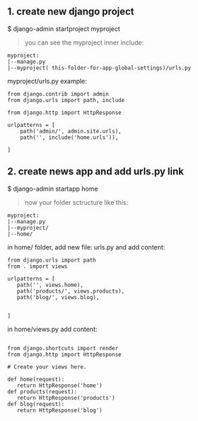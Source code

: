 ## 1. create new django project
$ django-admin startproject myproject
> you can see the myproject inner include:
```
myproject:
|--manage.py 
|--myproject( this-folder-for-app-global-settings)/urls.py

```
myproject/urls.py example:

```
from django.contrib import admin
from django.urls import path, include

from django.http import HttpResponse

urlpatterns = [
    path('admin/', admin.site.urls),
    path('', include('home.urls')),
  
]

```

## 2. create news app and add urls.py link

$ django-admin startapp home

> now your folder sctructure like this: 

```
myproject:
|--manage.py 
|--myproject/
|--home/

```

 in home/ folder, add new file: urls.py and add content:
 
 ```
from django.urls import path
from . import views

urlpatterns = [
    path('', views.home),
    path('products/', views.products),
    path('blog/', views.blog),
   
    
]
 
 ```
 
 in home/views.py add content:
 
 
 ```
 
 from django.shortcuts import render
from django.http import HttpResponse

# Create your views here.

def home(request):
    return HttpResponse('home')
def products(request):
    return HttpResponse('products')
def blog(request):
    return HttpResponse('blog')
 
 ```


